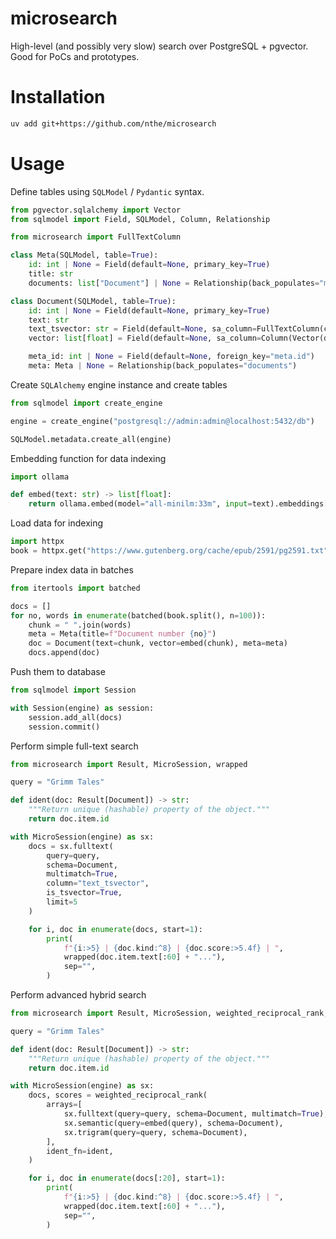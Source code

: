 # microsearch

High-level (and possibly very slow) search over PostgreSQL + pgvector. Good for PoCs and prototypes.

# Installation

```sh
uv add git+https://github.com/nthe/microsearch
```

# Usage

Define tables using `SQLModel` / `Pydantic` syntax.

```py
from pgvector.sqlalchemy import Vector
from sqlmodel import Field, SQLModel, Column, Relationship

from microsearch import FullTextColumn

class Meta(SQLModel, table=True):
    id: int | None = Field(default=None, primary_key=True)
    title: str
    documents: list["Document"] | None = Relationship(back_populates="meta")

class Document(SQLModel, table=True):
    id: int | None = Field(default=None, primary_key=True)
    text: str
    text_tsvector: str = Field(default=None, sa_column=FullTextColumn(column="text"))
    vector: list[float] = Field(default=None, sa_column=Column(Vector(dim=384)))

    meta_id: int | None = Field(default=None, foreign_key="meta.id")
    meta: Meta | None = Relationship(back_populates="documents")
```

Create `SQLAlchemy` engine instance and create tables

```py
from sqlmodel import create_engine

engine = create_engine("postgresql://admin:admin@localhost:5432/db")

SQLModel.metadata.create_all(engine)
```

Embedding function for data indexing

```py
import ollama

def embed(text: str) -> list[float]:
    return ollama.embed(model="all-minilm:33m", input=text).embeddings[0]
```

Load data for indexing

```py
import httpx
book = httpx.get("https://www.gutenberg.org/cache/epub/2591/pg2591.txt").text
```

Prepare index data in batches

```py
from itertools import batched

docs = []
for no, words in enumerate(batched(book.split(), n=100)):
    chunk = " ".join(words)
    meta = Meta(title=f"Document number {no}")
    doc = Document(text=chunk, vector=embed(chunk), meta=meta)
    docs.append(doc)
```

Push them to database

```py
from sqlmodel import Session

with Session(engine) as session:
    session.add_all(docs)
    session.commit()
```

Perform simple full-text search

```py
from microsearch import Result, MicroSession, wrapped

query = "Grimm Tales"

def ident(doc: Result[Document]) -> str:
    """Return unique (hashable) property of the object."""
    return doc.item.id

with MicroSession(engine) as sx:
    docs = sx.fulltext(
        query=query,
        schema=Document,
        multimatch=True,
        column="text_tsvector",
        is_tsvector=True,
        limit=5
    )

    for i, doc in enumerate(docs, start=1):
        print(
            f"{i:>5} | {doc.kind:^8} | {doc.score:>5.4f} | ",
            wrapped(doc.item.text[:60] + "..."),
            sep="",
        )

```

Perform advanced hybrid search

```py
from microsearch import Result, MicroSession, weighted_reciprocal_rank, wrapped

query = "Grimm Tales"

def ident(doc: Result[Document]) -> str:
    """Return unique (hashable) property of the object."""
    return doc.item.id

with MicroSession(engine) as sx:
    docs, scores = weighted_reciprocal_rank(
        arrays=[
            sx.fulltext(query=query, schema=Document, multimatch=True),
            sx.semantic(query=embed(query), schema=Document),
            sx.trigram(query=query, schema=Document),
        ],
        ident_fn=ident,
    )

    for i, doc in enumerate(docs[:20], start=1):
        print(
            f"{i:>5} | {doc.kind:^8} | {doc.score:>5.4f} | ",
            wrapped(doc.item.text[:60] + "..."),
            sep="",
        )
```
